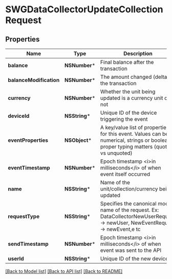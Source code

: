 # SWGDataCollectorUpdateCollectionRequest

## Properties
Name | Type | Description | Notes
------------ | ------------- | ------------- | -------------
**balance** | **NSNumber*** | Final balance after the transaction | 
**balanceModification** | **NSNumber*** | The amount changed (delta) in the transaction | 
**currency** | **NSNumber*** | Whether the unit being updated is a currency unit or not | 
**deviceId** | **NSString*** | Unique ID of the device triggering the event | [optional] 
**eventProperties** | **NSObject*** | A key/value list of properties for this event. Values can be numerical, strings or booleans, proper typing matters (quoted vs unquoted) | [optional] 
**eventTimestamp** | **NSNumber*** | Epoch timestamp &lt;i&gt;in milliseconds&lt;/i&gt; of when event itself occurred | 
**name** | **NSString*** | Name of the unit/collection/currency being updated | 
**requestType** | **NSString*** | Specifies the canonical model name of the request. Ex: DataCollectorNewUserRequest -&gt; newUser, NewEventRequest -&gt; newEvent,e tc | 
**sendTimestamp** | **NSNumber*** | Epoch timestamp &lt;i&gt;in milliseconds&lt;/i&gt; of when event was sent to the API | 
**userId** | **NSString*** | Unique ID of the new device | 

[[Back to Model list]](../README.md#documentation-for-models) [[Back to API list]](../README.md#documentation-for-api-endpoints) [[Back to README]](../README.md)


